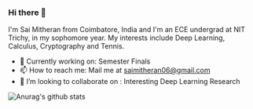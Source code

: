 ### Hi there 👋

I'm Sai Mitheran from Coimbatore, India and I'm an ECE undergrad at NIT Trichy, in my sophomore year. My interests include Deep Learning, Calculus, Cryptography and Tennis.

- 🔭 Currently working on: Semester Finals
- 📫 How to reach me: Mail me at saimitheran06@gmail.com
- 👯 I’m looking to collaborate on : Interesting Deep Learning Research

![Anurag's github stats](https://github-readme-stats.vercel.app/api?username=smj007&title_color=fff&icon_color=79ff97&text_color=9f9f9f&bg_color=151515&hide=["prs","stars"]&show_icons=true)
